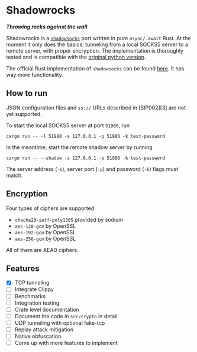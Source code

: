 Shadowrocks
===========
***Throwing rocks against the wall***

Shadowrocks is a [`shadowsocks`](http://shadowsocks.org) port written in pure `async/.await` Rust.
At the moment it only does the basics: tunneling from a local SOCKS5 server to a remote server, with
proper encryption. The implementation is thoroughly tested and is compatible with the [original
python version][1].

The official Rust implementation of `shadowsocks` can be found [here][2]. It has way more
functionality.

How to run
----------
JSON configuration files and `ss://` URLs described in [SIP002][3] are not yet supported.

To start the local SOCKS5 server at port `51980`, run
```shell script
cargo run -- -l 51980 -s 127.0.0.1 -p 51986 -k test-password
```

In the meantime, start the remote shadow server by running
```shell script
cargo run -- --shadow -s 127.0.0.1 -p 51986 -k test-password
```
The server address (`-s`), server port (`-p`) and password (`-k`) flags must match.

Encryption
----------
Four types of ciphers are supported:

* `chacha20-ietf-poly1305` provided by sodium
* `aes-128-gcm` by OpenSSL
* `aes-192-gcm` by OpenSSL
* `aes-256-gcm` by OpenSSL

All of them are AEAD ciphers.

Features
---------------
- [x] TCP tunneling
- [ ] Integrate Clippy
- [ ] Benchmarks
- [ ] Integration testing
- [ ] Crate level documentation
- [ ] Document the code in `src/crypto` in detail
- [ ] UDP tunneling with optional fake-tcp
- [ ] Replay attack mitigation
- [ ] Native obfuscation
- [ ] Come up with more features to implement

[1]: https://github.com/shadowsocks/shadowsocks "shadowsocks"
[1]: https://github.com/shadowsocks/shadowsocks-rust "shadowsocks-rust"
[2]: https://github.com/shadowsocks/shadowsocks-org/issues/27 "SIP002"

